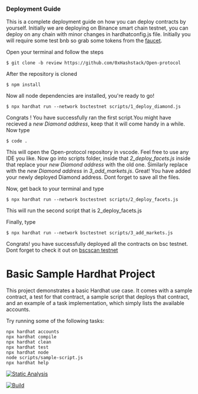 ### Deployment Guide

This is a complete deployment guide on how you can deploy contracts by yourself. Initially we are deploying on Binance smart chain testnet, 
you can deploy on any chain with minor changes in hardhatconfig.js file. Initially you will require some test bnb so grab some tokens from
the [faucet](https://testnet.binance.org/faucet-smart).

Open your terminal and follow the steps

```
$ git clone -b review https://github.com/0xHashstack/Open-protocol
```
After the repository is cloned

```
$ npm install
```
Now all node dependencies are installed, you're ready to go!

```
$ npx hardhat run --network bsctestnet scripts/1_deploy_diamond.js
```
Congrats ! You have successfully ran the first script.You might have recieved a *new Diamond address*, keep that it will come handy in a while. Now type

```
$ code .
```
This will open the Open-protocol repository in vscode. Feel free to use any IDE you like.
Now go into scripts folder, 
inside that *2_deploy_facets.js* inside that replace your *new Diamond address* with the old one.
Similarly replace with the *new Diamond address* in *3_add_markets.js*.
Great! You have added your newly deployed Diamond address. Dont forget to save all the files.

Now, get back to your terminal and type
```
$ npx hardhat run --network bsctestnet scripts/2_deploy_facets.js
```
This will run the second script that is  2_deploy_facets.js

Finally, type

```
$ npx hardhat run --network bsctestnet scripts/3_add_markets.js
```
Congrats! you have successfully deployed all the contracts on bsc testnet.
Dont forget to check it out on [bscscan testnet](https://testnet.bscscan.com/)



# Basic Sample Hardhat Project

This project demonstrates a basic Hardhat use case. It comes with a sample contract, a test for that contract, a sample script that deploys that contract, and an example of a task implementation, which simply lists the available accounts.

Try running some of the following tasks:

```shell
npx hardhat accounts
npx hardhat compile
npx hardhat clean
npx hardhat test
npx hardhat node
node scripts/sample-script.js
npx hardhat help
```
[![Static Analysis](https://github.com/0xHashstack/Open-protocol/actions/workflows/slither.yml/badge.svg?branch=staging)](https://github.com/0xHashstack/Open-protocol/actions/workflows/slither.yml)

<!-- [![Test](https://github.com/0xHashstack/Open-protocol/actions/workflows/test.yml/badge.svg?branch=staging)](https://github.com/0xHashstack/Open-protocol/actions/workflows/test.yml) -->

[![Build](https://github.com/0xHashstack/Open-protocol/actions/workflows/main.yml/badge.svg)](https://github.com/0xHashstack/Open-protocol/actions/workflows/main.yml)
